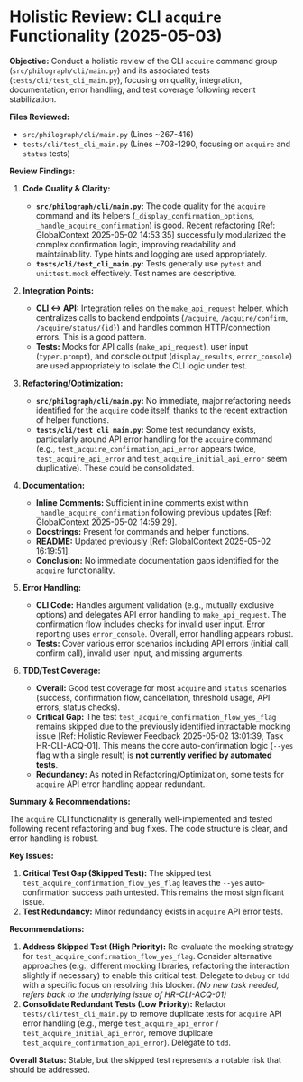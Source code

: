 # Holistic Review: CLI `acquire` Functionality (2025-05-03)

**Objective:** Conduct a holistic review of the CLI `acquire` command group (`src/philograph/cli/main.py`) and its associated tests (`tests/cli/test_cli_main.py`), focusing on quality, integration, documentation, error handling, and test coverage following recent stabilization.

**Files Reviewed:**
*   `src/philograph/cli/main.py` (Lines ~267-416)
*   `tests/cli/test_cli_main.py` (Lines ~703-1290, focusing on `acquire` and `status` tests)

**Review Findings:**

1.  **Code Quality & Clarity:**
    *   **`src/philograph/cli/main.py`:** The code quality for the `acquire` command and its helpers (`_display_confirmation_options`, `_handle_acquire_confirmation`) is good. Recent refactoring [Ref: GlobalContext 2025-05-02 14:53:35] successfully modularized the complex confirmation logic, improving readability and maintainability. Type hints and logging are used appropriately.
    *   **`tests/cli/test_cli_main.py`:** Tests generally use `pytest` and `unittest.mock` effectively. Test names are descriptive.

2.  **Integration Points:**
    *   **CLI <-> API:** Integration relies on the `make_api_request` helper, which centralizes calls to backend endpoints (`/acquire`, `/acquire/confirm`, `/acquire/status/{id}`) and handles common HTTP/connection errors. This is a good pattern.
    *   **Tests:** Mocks for API calls (`make_api_request`), user input (`typer.prompt`), and console output (`display_results`, `error_console`) are used appropriately to isolate the CLI logic under test.

3.  **Refactoring/Optimization:**
    *   **`src/philograph/cli/main.py`:** No immediate, major refactoring needs identified for the `acquire` code itself, thanks to the recent extraction of helper functions.
    *   **`tests/cli/test_cli_main.py`:** Some test redundancy exists, particularly around API error handling for the `acquire` command (e.g., `test_acquire_confirmation_api_error` appears twice, `test_acquire_api_error` and `test_acquire_initial_api_error` seem duplicative). These could be consolidated.

4.  **Documentation:**
    *   **Inline Comments:** Sufficient inline comments exist within `_handle_acquire_confirmation` following previous updates [Ref: GlobalContext 2025-05-02 14:59:29].
    *   **Docstrings:** Present for commands and helper functions.
    *   **README:** Updated previously [Ref: GlobalContext 2025-05-02 16:19:51].
    *   **Conclusion:** No immediate documentation gaps identified for the `acquire` functionality.

5.  **Error Handling:**
    *   **CLI Code:** Handles argument validation (e.g., mutually exclusive options) and delegates API error handling to `make_api_request`. The confirmation flow includes checks for invalid user input. Error reporting uses `error_console`. Overall, error handling appears robust.
    *   **Tests:** Cover various error scenarios including API errors (initial call, confirm call), invalid user input, and missing arguments.

6.  **TDD/Test Coverage:**
    *   **Overall:** Good test coverage for most `acquire` and `status` scenarios (success, confirmation flow, cancellation, threshold usage, API errors, status checks).
    *   **Critical Gap:** The test `test_acquire_confirmation_flow_yes_flag` remains skipped due to the previously identified intractable mocking issue [Ref: Holistic Reviewer Feedback 2025-05-02 13:01:39, Task HR-CLI-ACQ-01]. This means the core auto-confirmation logic (`--yes` flag with a single result) is **not currently verified by automated tests**.
    *   **Redundancy:** As noted in Refactoring/Optimization, some tests for `acquire` API error handling appear redundant.

**Summary & Recommendations:**

The `acquire` CLI functionality is generally well-implemented and tested following recent refactoring and bug fixes. The code structure is clear, and error handling is robust.

**Key Issues:**

1.  **Critical Test Gap (Skipped Test):** The skipped test `test_acquire_confirmation_flow_yes_flag` leaves the `--yes` auto-confirmation success path untested. This remains the most significant issue.
2.  **Test Redundancy:** Minor redundancy exists in `acquire` API error tests.

**Recommendations:**

1.  **Address Skipped Test (High Priority):** Re-evaluate the mocking strategy for `test_acquire_confirmation_flow_yes_flag`. Consider alternative approaches (e.g., different mocking libraries, refactoring the interaction slightly if necessary) to enable this critical test. Delegate to `debug` or `tdd` with a specific focus on resolving this blocker. *(No new task needed, refers back to the underlying issue of HR-CLI-ACQ-01)*
2.  **Consolidate Redundant Tests (Low Priority):** Refactor `tests/cli/test_cli_main.py` to remove duplicate tests for `acquire` API error handling (e.g., merge `test_acquire_api_error` / `test_acquire_initial_api_error`, remove duplicate `test_acquire_confirmation_api_error`). Delegate to `tdd`.

**Overall Status:** Stable, but the skipped test represents a notable risk that should be addressed.